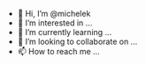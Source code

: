 - 👋 Hi, I’m @michelek
- 👀 I’m interested in ...
- 🌱 I’m currently learning ...
- 💞️ I’m looking to collaborate on ...
- 📫 How to reach me ...

<!---
michelek/michelek is a ✨ special ✨ repository because its `README.md` (this file) appears on your GitHub profile.
You can click the Preview link to take a look at your changes.
--->
